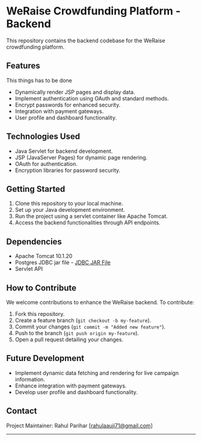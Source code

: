 # WeRaise Crowdfunding Platform - Backend

This repository contains the backend codebase for the WeRaise crowdfunding platform.

## Features
This things has to be done
- Dynamically render JSP pages and display data.
- Implement authentication using OAuth and standard methods.
- Encrypt passwords for enhanced security.
- Integration with payment gateways.
- User profile and dashboard functionality.

## Technologies Used

- Java Servlet for backend development.
- JSP (JavaServer Pages) for dynamic page rendering.
- OAuth for authentication.
- Encryption libraries for password security.

## Getting Started

1. Clone this repository to your local machine.
2. Set up your Java development environment.
3. Run the project using a servlet container like Apache Tomcat.
4. Access the backend functionalities through API endpoints.

## Dependencies

- Apache Tomcat 10.1.20
- Postgres JDBC jar file - <a href="https://jdbc.postgresql.org/download/">JDBC JAR File</a>
- Servlet API

## How to Contribute

We welcome contributions to enhance the WeRaise backend. To contribute:

1. Fork this repository.
2. Create a feature branch (`git checkout -b my-feature`).
3. Commit your changes (`git commit -m "Added new feature"`).
4. Push to the branch (`git push origin my-feature`).
5. Open a pull request detailing your changes.

## Future Development

- Implement dynamic data fetching and rendering for live campaign information.
- Enhance integration with payment gateways.
- Develop user profile and dashboard functionality.

## Contact

Project Maintainer: Rahul Parihar [rahulaauji71@gmail.com]

---
